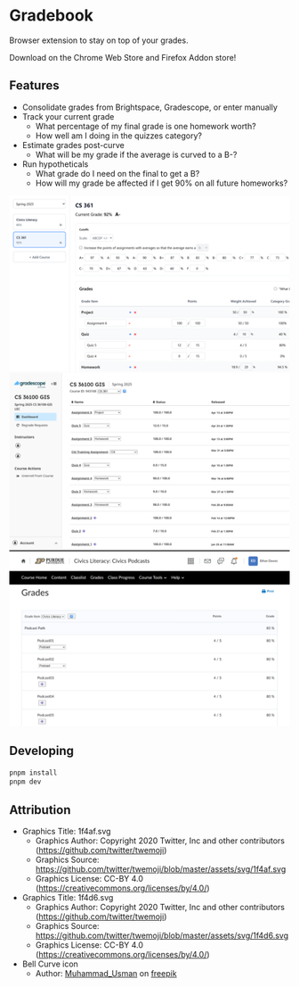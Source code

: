 # Gradebook

Browser extension to stay on top of your grades.

Download on the Chrome Web Store
and Firefox Addon store!

## Features
- Consolidate grades from Brightspace, Gradescope, or enter manually
- Track your current grade
  - What percentage of my final grade is one homework worth?
  - How well am I doing in the quizzes category?
- Estimate grades post-curve
  - What will be my grade if the average is curved to a B-?
- Run hypotheticals
  - What grade do I need on the final to get a B?
  - How will my grade be affected if I get 90% on all future homeworks?

![options page](docs/options.png)
![gradescope integration](docs/gradescope.png)
![brightspace integration](docs/brightspace.png)

## Developing

```bash
pnpm install
pnpm dev
```

## Attribution
- Graphics Title: 1f4af.svg
  - Graphics Author: Copyright 2020 Twitter, Inc and other contributors (https://github.com/twitter/twemoji)
  - Graphics Source: https://github.com/twitter/twemoji/blob/master/assets/svg/1f4af.svg
  - Graphics License: CC-BY 4.0 (https://creativecommons.org/licenses/by/4.0/)
- Graphics Title: 1f4d6.svg
  - Graphics Author: Copyright 2020 Twitter, Inc and other contributors (https://github.com/twitter/twemoji)
  - Graphics Source: https://github.com/twitter/twemoji/blob/master/assets/svg/1f4d6.svg
  - Graphics License: CC-BY 4.0 (https://creativecommons.org/licenses/by/4.0/)
- Bell Curve icon
  - Author: [Muhammad_Usman](https://www.freepik.com/author/muhammad-usman/icons) on
  [freepik](https://www.freepik.com/icon/bell-curve_7665216)
